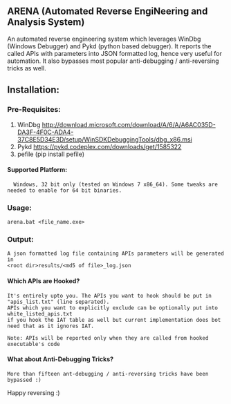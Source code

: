 ## ARENA (Automated Reverse EngiNeering and Analysis System)

An automated reverse engineering system which leverages WinDbg (Windows Debugger) and Pykd (python based debugger). It reports the called APIs with parameters into JSON formatted log, hence very useful for automation. It also bypasses most popular anti-debugging / anti-reversing tricks as well.

## Installation:

### Pre-Requisites:
  1. WinDbg http://download.microsoft.com/download/A/6/A/A6AC035D-DA3F-4F0C-ADA4-37C8E5D34E3D/setup/WinSDKDebuggingTools/dbg_x86.msi
  2. Pykd https://pykd.codeplex.com/downloads/get/1585322
  3. pefile (pip install pefile)
  
 #### Supported Platform: 
      Windows, 32 bit only (tested on Windows 7 x86_64). Some tweaks are needed to enable for 64 bit binaries.
  
 ### Usage:
    arena.bat <file_name.exe>
    
    
 ### Output:
    A json formatted log file containing APIs parameters will be generated in
    <root dir>results/<md5 of file>_log.json
    

#### Which APIs are Hooked?
    It's entirely upto you. The APIs you want to hook should be put in "apis_list.txt" (line separated). 
    APIs which you want to explicitly exclude can be optionally put into white_listed_apis.txt 
    if you hook the IAT table as well but current implementation does bot need that as it ignores IAT.
    
    Note: APIs will be reported only when they are called from hooked executable's code
    
#### What about Anti-Debugging Tricks?
    More than fifteen ant-debugging / anti-reversing tricks have been bypassed :)    

Happy reversing :)
    
